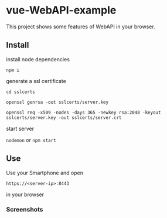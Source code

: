 # vue-WebAPI-example
This project shows some features of WebAPI in your browser.

## Install 

install node dependencies

`npm i`

generate a ssl certificate

`cd sslcerts`

`openssl genrsa -out sslcerts/server.key`

`openssl req -x509 -nodes -days 365 -newkey rsa:2048 -keyout sslcerts/server.key -out sslcerts/server.crt`

start server

`nodemon` or `npm start`

## Use

Use your Smartphone and open 

`https://<server-ip>:8443`

in your browser

### Screenshots
